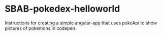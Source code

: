 # SBAB-pokedex-helloworld
Instructions for creating a simple angular-app that uses pokeApi to show pictures of pokemons in codepen.
